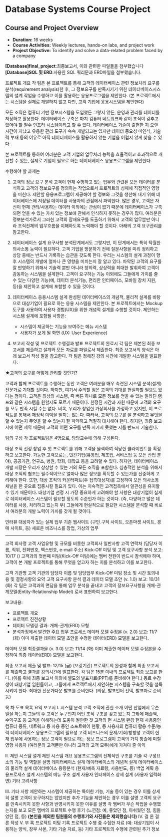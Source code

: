 # Database Systems Course Project
## Course and Project Overview
- **Duration:** 16 weeks
- **Course Activities:** Weekly lectures, hands-on labs, and project work
- **Project Objective:** To identify and solve a data-related problem faced by a company

**[Database]final_project**:최종보고서, 이와 관련한 파일들을 첨부했습니다
**[Database]SQL 및 ERD**:사용한 SQL 쿼리문과 ERD파일을 첨부했습니다.

 프로젝트 개요
각 팀은 본 프로젝트를 통해 고객의 데이터베이스 관련 정보처리 요구를 분석(requirement analysis)한 후, 그 정보요구를 만족시키기 위한 데이터베이스시스템의 설계 작업을 수행하고 이를 활용하는 응용프로그램을 제안한다. 
(본 프로젝트에서는 시스템을 실제로 개발하지 않고 다만, 고객 기업에 응용시스템을 제안한다)  

모든 조직은 컴퓨터 기반 정보시스템을 도입했든 그렇지 않든, 운영과 관리를 데이터를 저장하고 활용한다. 데이터베이스 구축은 마치 컴퓨터 네트워크와 같이 조직이 갖추고 있어야 할 필수 인프라 시스템이라고 할 수 있다. 
데이터베이스 기술이 출현한 지 오랜 시간이 지났고 유용한 관리 도구가 속속 개발되고는 있지만 데이터 중요성 미인식, 기술력 부재 등의 이유로 아직 데이터베이스를 활용하지 않는 기업을 어렵지 않게 찾을 수 있다.

본 프로젝트를 통하여 여러분은 고객 기업의 업무처리 능력을 효율적이고 효과적으로 개선할 수 있는, 실제로 기업이 필요로 하는 데이터베이스 응용프로그램을 제안한다.

수행해야 할 과제는 

1. 고객의 정보 요구 분석
고객이 현재 수행하고 있는 업무와 관련된 모든 데이터를 분석하고 고객의 정보요구를 정의하는 작업으로서 프로젝트의 성패에 직접적인 영향을 미친다. 제안할 응용프로그램이 제공해야 할 정보와 그것을 생산해 내기 위해 데이터베이스에 저장될 데이터를 사용자의 관점에서 파악한다.
많은 경우, 고객은 자신이 현재 관리/사용하는 데이터 이외에는 관심이 없기 때문에 데이터베이스가 구축되면 얻을 수 있는 가치 있는 정보에 관해서 인식하지 못하는 경우가 많다.
여러분은 정보분석가로서 그러한 고객의 잠재요구를 도출하기 위해서 고객의 업무뿐만 아니라 조직전체의 업무흐름을 이해하도록 노력해야 할 것이다. 아래의 고객 요구관리를 참고한다.
 
2. 데이터베이스 설계 
요구사항 분석단계에서도 그렇지만, 이 단계에서는 특히 탁월한 의사소통 능력이 필요하다. 고객 기업을 방문하기 전에 질문사항을 미리 정리하고 상담 중에는 반드시 기록하는 습관을 갖도록 한다.
우리는 시스템의 설계 과정이 향후 시스템의 개발에 얼마나 큰 영향을 미치는지 잘 알고 있다. 파악된 고객의 요구를 잘 반영하기 위해서 기술력 뿐만 아니라 창의력, 상상력을 최대한 발휘하여 고객이 감동하는 시스템을 설계한다.
고객이 요구하는 기능 이외에도 그들에게 가치를 줄 수 있는 다양한 기능(예, 데이터 분석기능, 편리한 인터페이스, 모바일 장치 지원, 등)을 제안하고 설계에 포함할 수 있을 것이다.
 
3. 데이터베이스 응용시스템 설계 
완성된 데이터베이스의 개념적, 물리적 설계를 바탕으로 대상기업이 필요로 하는 응용 시스템을 제안한다.
본 프로젝트에서는 Mockup 도구를 사용하여 사용자 경험(UX)을 위한 개념적 설계를 수행할 것이다.
제안하는 시스템 설계에 포함될 사항은:
   - 시스템이 제공하는 기능을 보여주는 메뉴 시스템
   - 사용자가 보게 될 화면 (UX: User Experience)

4. 보고서 작성 및 프로젝트 수행결과 발표
프로젝트의 완료시 각 팀은 제본된 최종 보고서를 제출하고 설계와 모든 자료를 파일로서 제출한다. 최종 보고서의 양식은 아래 보고서 작성 절을 참고한다. 각 팀은 정해진 강의 시간에 개발한 시스템을 발표한다.

★고객의 요구를 어떻게 관리할 것인가?

고객과 함께 프로젝트를 수행하는 동안 고객은 여러분을 매우 숙련된 시스템 분석(설계) 전문가로 기대할 것이다. 하지만, 여기서 주의할 점은 고객의 기대를 현실화할 필요도 있다는 점이다. 고객은 최상의 시스템, 
즉 버튼 하나로 모든 정보를 얻을 수 있는 알라딘 램프와 같은 시스템을 원할지도 모르기 때문이다. 한정된 시간과 자원 때문에 고객의 요구를 모두 만족 시킬 수는 없다. 비록, 우리가 창업한 가상회사를 가정하고 있지만, 이 프로젝트를 통해서 재정적 이익을 얻지는 않는다. 
따라서, 고객의 요구를 잘 분석하고 무엇을 할 수 있는지 무엇을 할 수 없는지 잘 파악하고 적절히 대처해야 한다. 하지만, 최종 보고서에 어떤 제약 때문에 고객의 어떤 요구를 만족 시키지 못했는 지를 반드시 기술한다.

 팀의 구성
각 프로젝트팀은 4명으로, 담당교수에 의해 구성된다.

 대상 조직 선정
창업 후 첫 프로젝트를 위해 고객을 물색하여 적당한 클라이언트를 확정하고 보고한다. 가능한 고객으로는, 민간기업(유통업, 제조업, 서비스업 등 모든 산업 분야), 공공기관, 연구소, 병원, 학회, 대학교 등을 고려할 수 있다. 
하지만, 데이터베이스 개발 시장은 우리가 상상할 수 있는 거의 모든 조직을 포함한다.
심층적인 분석을 위해서 대상 조직의 협조는 필수적이므로 얼마나 많은 정보를 획득할 수 있는가를 신중하게 고려해야 한다. 또한, 대상 조직의 카운터파트(주 접촉대상자)를 고정하여 모든 의사소통 채널을 한 곳으로 집중시킬 필요가 있다. 
이는 지속적인 고객접촉에서 일관성을 유지할 수 있기 때문이다. 대상기업 선정 시 가장 중요하게 고려해야 할 사항은 대상기업이 실제로 데이터베이스 시스템이 필요할 정도의 수준인가 하는 것이다. 
(즉, 다양하고 많은 데이터를 사용, 처리하고 있는지 부) 그들에게 현실적으로 필요한 시스템을 분석할 때 비로서 여러분의 개발 노력이 가치를 갖게 될 것이다.

인터뷰 대상자가 있는 실제 업무
기존 웹사이트 (구인.구직 사이트, 오픈마켓 사이트, 경매 사이트, 등)
새로운 비즈니스를 창업, 가상의 업무

----------------------------------------------------------------------------------------------------------------------------------
고객 회사명
고객 사업유형 및 규모를 비롯한 고객회사 일반사항
고객 연락처 (담당자 이름, 직위, 전화번호, 팩스번호, e-mail 주소)
Kick-Off 미팅 및 고객 요구사항 분석 보고: 10/17 ()
고객과의 첫번째 미팅(Kick-Off 미팅)에는 멤버 전원이 반드시 참석해야 하며, 고객이 본 개발 프로젝트를 통해 무엇을 얻고자 하는 지를 분석하고 이를 보고한다.

고객 기관명
고객 기관의 담당자 이름 및 담당업무
Kick-Off 미팅 장소 및 시간
토의내용 및 결정사항의 요약
고객 요구사항 분석 결과
 데이터 모델 초안 (v. 1.0) 보고: 10/31 (화)
각 팀은 고객과의 면담을 통해 업무 분석을 끝내고 고객의 정보요구사항을 개체-관계모델(Entity-Relationship Model) 로서 표현하여 보고한다.

보고내용:
- 프로젝트 개요
- 프로젝트 진전상황
- 데이터 모델링 결과: 개체-관계(ERD) 모형
- 분석과정에서 발견한 주요 업무 프로세스
데이터 모델 수정본 (v. 2.0) 보고: 11/7 (화)
이미 제출한 데이터 모델 초안을 수정한 데이터(ERD) 모델을 보고한다.


데이터 모델 최종결과물 (v. 3.0) 보고: 11/14 (화)
이미 제출한 데이터 모델 수정본을 수정하여 최종 데이터(ERD) 모델을 보고한다.

최종 보고서 제출 및 발표: 12/15 (금) (보강기간)
프로젝트의 완성과 함께 최종 보고서를 제출하고 결과를 강의시간에 발표한다.
각 팀은 15분 이내의 프로젝트 최종 보고를 한다.
(이를 위해 최종 보고서 이외에 별도의 발표자료(PPT)를 준비해야 한다.)
동료 수강생이 대상기업 임원들이고, 그들에게 프로젝트에서 제안하는 시스템을 구축할 것을 설득시켜야 한다.
최대한 전문가다운 발표를 준비한다. (의상, 발표언어 선택, 발표자료 준비 등)

목 차
도표 목록
요약 보고서
I. 시스템 분석
고객 조직에 관한 소개
어떤 산업에서 무슨 일을 하는지
그들의 주 고객은 누구인지
어떤 조직 구조를 갖고 있는지
그밖에 매출액, 수익구조 등 고객을 이해하는데 도움이 될만한 것
고객의 현 시스템 환경
현재 사용중인 컴퓨터 종류, 네트워크 등
사용 중인 소프트웨어 현황, 등
사용자의 컴퓨터 활용 수준/능력
데이터베이스 응용프로그램의 필요성
고객 비즈니스의 문제/기회/방향성
고객이 현재 업무에 사용하는 정보
고객이 필요로 하는 정보
프로그램이 고객의 가치 창출에 미칠 영향
사용자 (여러분의 고객뿐만 아니라 고객의 고객 모두)에게 가져다 줄 이익

II. 제안 시스템 설계
제안 시스템 개요
응용프로그램의 전체적인 구조를 기술
각 구성요소의 기능 및 역할을 설명
데이터베이스 설계
데이터베이스의 개념적 설계
데이터베이스의 물리적 설계
데이터베이스 용량분석 (현재/예측 자료량, 사용빈도, 등)
백업 계획
응용프로세스 설계
시스템의 메뉴 구조 설계
사용자 인터페이스 상세 설계 (사용자 입력화면)
기타 고려사항

III. 기타 사항
제안하는 시스템이 제공하는 특이한 기능, 기술 등이 있는 경우 이를 상세히 설명
고객이 요구하지는 않았지만 추가 기능을 제안하는 경우 이를 설명
고객의 요구를 만족시키지 못한 사항과 반영시키지 못한 이유를 설명
각 멤버가 무슨 작업을 수행했는지를 보고
모든 멤버의 프로젝트 수행 후기 (느낀점: 예, 좋았던 점, 아쉬웠던 점, 힘들었던 점, 등)
**(본인을 제외한 팀원들의 수행후기와 사진들은 제외했습니다)**
IV. 결 론
결론 작성
V. 부 록
프로젝트 미팅 기록
프로젝트 수행 중 수집한 자료 (예: 대상기업이 사용하는 양식, 장부 사본, 기타 기술 자료, 등)
기타 프로젝트의 수행에 관련된 추가 정보


